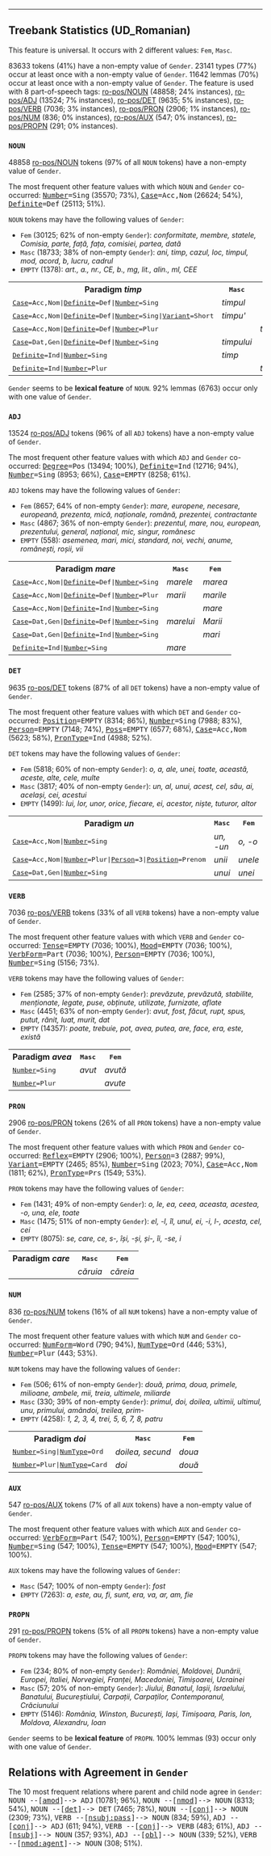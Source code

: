 

--------------------------------------------------------------------------------

## Treebank Statistics (UD_Romanian)

This feature is universal.
It occurs with 2 different values: `Fem`, `Masc`.

83633 tokens (41%) have a non-empty value of `Gender`.
23141 types (77%) occur at least once with a non-empty value of `Gender`.
11642 lemmas (70%) occur at least once with a non-empty value of `Gender`.
The feature is used with 8 part-of-speech tags: [ro-pos/NOUN]() (48858; 24% instances), [ro-pos/ADJ]() (13524; 7% instances), [ro-pos/DET]() (9635; 5% instances), [ro-pos/VERB]() (7036; 3% instances), [ro-pos/PRON]() (2906; 1% instances), [ro-pos/NUM]() (836; 0% instances), [ro-pos/AUX]() (547; 0% instances), [ro-pos/PROPN]() (291; 0% instances).

### `NOUN`

48858 [ro-pos/NOUN]() tokens (97% of all `NOUN` tokens) have a non-empty value of `Gender`.

The most frequent other feature values with which `NOUN` and `Gender` co-occurred: <tt><a href="Number.html">Number</a>=Sing</tt> (35570; 73%), <tt><a href="Case.html">Case</a>=Acc,Nom</tt> (26624; 54%), <tt><a href="Definite.html">Definite</a>=Def</tt> (25113; 51%).

`NOUN` tokens may have the following values of `Gender`:

* `Fem` (30125; 62% of non-empty `Gender`): <em>conformitate, membre, statele, Comisia, parte, față, fața, comisiei, partea, dată</em>
* `Masc` (18733; 38% of non-empty `Gender`): <em>ani, timp, cazul, loc, timpul, mod, acord, b, lucru, cadrul</em>
* `EMPTY` (1378): <em>art., a., nr., CE, b., mg, lit., alin., ml, CEE</em>

<table>
  <tr><th>Paradigm <i>timp</i></th><th><tt>Masc</tt></th><th><tt>Fem</tt></th></tr>
  <tr><td><tt><a href="Case.html">Case</a>=Acc,Nom|<a href="Definite.html">Definite</a>=Def|<a href="Number.html">Number</a>=Sing</tt></td><td><em>timpul</em></td><td></td></tr>
  <tr><td><tt><a href="Case.html">Case</a>=Acc,Nom|<a href="Definite.html">Definite</a>=Def|<a href="Number.html">Number</a>=Sing|<a href="Variant.html">Variant</a>=Short</tt></td><td><em>timpu'</em></td><td></td></tr>
  <tr><td><tt><a href="Case.html">Case</a>=Acc,Nom|<a href="Definite.html">Definite</a>=Def|<a href="Number.html">Number</a>=Plur</tt></td><td></td><td><em>timpurile</em></td></tr>
  <tr><td><tt><a href="Case.html">Case</a>=Dat,Gen|<a href="Definite.html">Definite</a>=Def|<a href="Number.html">Number</a>=Sing</tt></td><td><em>timpului</em></td><td></td></tr>
  <tr><td><tt><a href="Definite.html">Definite</a>=Ind|<a href="Number.html">Number</a>=Sing</tt></td><td><em>timp</em></td><td></td></tr>
  <tr><td><tt><a href="Definite.html">Definite</a>=Ind|<a href="Number.html">Number</a>=Plur</tt></td><td></td><td><em>timpuri</em></td></tr>
</table>

`Gender` seems to be **lexical feature** of `NOUN`. 92% lemmas (6763) occur only with one value of `Gender`.

### `ADJ`

13524 [ro-pos/ADJ]() tokens (96% of all `ADJ` tokens) have a non-empty value of `Gender`.

The most frequent other feature values with which `ADJ` and `Gender` co-occurred: <tt><a href="Degree.html">Degree</a>=Pos</tt> (13494; 100%), <tt><a href="Definite.html">Definite</a>=Ind</tt> (12716; 94%), <tt><a href="Number.html">Number</a>=Sing</tt> (8953; 66%), <tt><a href="Case.html">Case</a>=EMPTY</tt> (8258; 61%).

`ADJ` tokens may have the following values of `Gender`:

* `Fem` (8657; 64% of non-empty `Gender`): <em>mare, europene, necesare, europeană, prezenta, mică, naționale, română, prezentei, contractante</em>
* `Masc` (4867; 36% of non-empty `Gender`): <em>prezentul, mare, nou, european, prezentului, general, național, mic, singur, românesc</em>
* `EMPTY` (558): <em>asemenea, mari, mici, standard, noi, vechi, anume, românești, roșii, vii</em>

<table>
  <tr><th>Paradigm <i>mare</i></th><th><tt>Masc</tt></th><th><tt>Fem</tt></th></tr>
  <tr><td><tt><a href="Case.html">Case</a>=Acc,Nom|<a href="Definite.html">Definite</a>=Def|<a href="Number.html">Number</a>=Sing</tt></td><td><em>marele</em></td><td><em>marea</em></td></tr>
  <tr><td><tt><a href="Case.html">Case</a>=Acc,Nom|<a href="Definite.html">Definite</a>=Def|<a href="Number.html">Number</a>=Plur</tt></td><td><em>marii</em></td><td><em>marile</em></td></tr>
  <tr><td><tt><a href="Case.html">Case</a>=Acc,Nom|<a href="Definite.html">Definite</a>=Ind|<a href="Number.html">Number</a>=Sing</tt></td><td></td><td><em>mare</em></td></tr>
  <tr><td><tt><a href="Case.html">Case</a>=Dat,Gen|<a href="Definite.html">Definite</a>=Def|<a href="Number.html">Number</a>=Sing</tt></td><td><em>marelui</em></td><td><em>Marii</em></td></tr>
  <tr><td><tt><a href="Case.html">Case</a>=Dat,Gen|<a href="Definite.html">Definite</a>=Ind|<a href="Number.html">Number</a>=Sing</tt></td><td></td><td><em>mari</em></td></tr>
  <tr><td><tt><a href="Definite.html">Definite</a>=Ind|<a href="Number.html">Number</a>=Sing</tt></td><td><em>mare</em></td><td></td></tr>
</table>

### `DET`

9635 [ro-pos/DET]() tokens (87% of all `DET` tokens) have a non-empty value of `Gender`.

The most frequent other feature values with which `DET` and `Gender` co-occurred: <tt><a href="Position.html">Position</a>=EMPTY</tt> (8314; 86%), <tt><a href="Number.html">Number</a>=Sing</tt> (7988; 83%), <tt><a href="Person.html">Person</a>=EMPTY</tt> (7148; 74%), <tt><a href="Poss.html">Poss</a>=EMPTY</tt> (6577; 68%), <tt><a href="Case.html">Case</a>=Acc,Nom</tt> (5623; 58%), <tt><a href="PronType.html">PronType</a>=Ind</tt> (4988; 52%).

`DET` tokens may have the following values of `Gender`:

* `Fem` (5818; 60% of non-empty `Gender`): <em>o, a, ale, unei, toate, această, aceste, alte, cele, multe</em>
* `Masc` (3817; 40% of non-empty `Gender`): <em>un, al, unui, acest, cel, său, ai, același, cei, acestui</em>
* `EMPTY` (1499): <em>lui, lor, unor, orice, fiecare, ei, acestor, niște, tuturor, altor</em>

<table>
  <tr><th>Paradigm <i>un</i></th><th><tt>Masc</tt></th><th><tt>Fem</tt></th></tr>
  <tr><td><tt><a href="Case.html">Case</a>=Acc,Nom|<a href="Number.html">Number</a>=Sing</tt></td><td><em>un, -un</em></td><td><em>o, -o</em></td></tr>
  <tr><td><tt><a href="Case.html">Case</a>=Acc,Nom|<a href="Number.html">Number</a>=Plur|<a href="Person.html">Person</a>=3|<a href="Position.html">Position</a>=Prenom</tt></td><td><em>unii</em></td><td><em>unele</em></td></tr>
  <tr><td><tt><a href="Case.html">Case</a>=Dat,Gen|<a href="Number.html">Number</a>=Sing</tt></td><td><em>unui</em></td><td><em>unei</em></td></tr>
</table>

### `VERB`

7036 [ro-pos/VERB]() tokens (33% of all `VERB` tokens) have a non-empty value of `Gender`.

The most frequent other feature values with which `VERB` and `Gender` co-occurred: <tt><a href="Tense.html">Tense</a>=EMPTY</tt> (7036; 100%), <tt><a href="Mood.html">Mood</a>=EMPTY</tt> (7036; 100%), <tt><a href="VerbForm.html">VerbForm</a>=Part</tt> (7036; 100%), <tt><a href="Person.html">Person</a>=EMPTY</tt> (7036; 100%), <tt><a href="Number.html">Number</a>=Sing</tt> (5156; 73%).

`VERB` tokens may have the following values of `Gender`:

* `Fem` (2585; 37% of non-empty `Gender`): <em>prevăzute, prevăzută, stabilite, menționate, legate, puse, obținute, utilizate, furnizate, aflate</em>
* `Masc` (4451; 63% of non-empty `Gender`): <em>avut, fost, făcut, rupt, spus, putut, rănit, luat, murit, dat</em>
* `EMPTY` (14357): <em>poate, trebuie, pot, avea, putea, are, face, era, este, există</em>

<table>
  <tr><th>Paradigm <i>avea</i></th><th><tt>Masc</tt></th><th><tt>Fem</tt></th></tr>
  <tr><td><tt><a href="Number.html">Number</a>=Sing</tt></td><td><em>avut</em></td><td><em>avută</em></td></tr>
  <tr><td><tt><a href="Number.html">Number</a>=Plur</tt></td><td></td><td><em>avute</em></td></tr>
</table>

### `PRON`

2906 [ro-pos/PRON]() tokens (26% of all `PRON` tokens) have a non-empty value of `Gender`.

The most frequent other feature values with which `PRON` and `Gender` co-occurred: <tt><a href="Reflex.html">Reflex</a>=EMPTY</tt> (2906; 100%), <tt><a href="Person.html">Person</a>=3</tt> (2887; 99%), <tt><a href="Variant.html">Variant</a>=EMPTY</tt> (2465; 85%), <tt><a href="Number.html">Number</a>=Sing</tt> (2023; 70%), <tt><a href="Case.html">Case</a>=Acc,Nom</tt> (1811; 62%), <tt><a href="PronType.html">PronType</a>=Prs</tt> (1549; 53%).

`PRON` tokens may have the following values of `Gender`:

* `Fem` (1431; 49% of non-empty `Gender`): <em>o, le, ea, ceea, aceasta, acestea, -o, una, ele, toate</em>
* `Masc` (1475; 51% of non-empty `Gender`): <em>el, -l, îl, unul, ei, -i, l-, acesta, cel, cei</em>
* `EMPTY` (8075): <em>se, care, ce, s-, își, -și, și-, îi, -se, i</em>

<table>
  <tr><th>Paradigm <i>care</i></th><th><tt>Masc</tt></th><th><tt>Fem</tt></th></tr>
  <tr><td><tt></tt></td><td><em>căruia</em></td><td><em>căreia</em></td></tr>
</table>

### `NUM`

836 [ro-pos/NUM]() tokens (16% of all `NUM` tokens) have a non-empty value of `Gender`.

The most frequent other feature values with which `NUM` and `Gender` co-occurred: <tt><a href="NumForm.html">NumForm</a>=Word</tt> (790; 94%), <tt><a href="NumType.html">NumType</a>=Ord</tt> (446; 53%), <tt><a href="Number.html">Number</a>=Plur</tt> (443; 53%).

`NUM` tokens may have the following values of `Gender`:

* `Fem` (506; 61% of non-empty `Gender`): <em>două, prima, doua, primele, milioane, ambele, mii, treia, ultimele, miliarde</em>
* `Masc` (330; 39% of non-empty `Gender`): <em>primul, doi, doilea, ultimii, ultimul, unu, primului, amândoi, treilea, prim-</em>
* `EMPTY` (4258): <em>1, 2, 3, 4, trei, 5, 6, 7, 8, patru</em>

<table>
  <tr><th>Paradigm <i>doi</i></th><th><tt>Masc</tt></th><th><tt>Fem</tt></th></tr>
  <tr><td><tt><a href="Number.html">Number</a>=Sing|<a href="NumType.html">NumType</a>=Ord</tt></td><td><em>doilea, secund</em></td><td><em>doua</em></td></tr>
  <tr><td><tt><a href="Number.html">Number</a>=Plur|<a href="NumType.html">NumType</a>=Card</tt></td><td><em>doi</em></td><td><em>două</em></td></tr>
</table>

### `AUX`

547 [ro-pos/AUX]() tokens (7% of all `AUX` tokens) have a non-empty value of `Gender`.

The most frequent other feature values with which `AUX` and `Gender` co-occurred: <tt><a href="VerbForm.html">VerbForm</a>=Part</tt> (547; 100%), <tt><a href="Person.html">Person</a>=EMPTY</tt> (547; 100%), <tt><a href="Number.html">Number</a>=Sing</tt> (547; 100%), <tt><a href="Tense.html">Tense</a>=EMPTY</tt> (547; 100%), <tt><a href="Mood.html">Mood</a>=EMPTY</tt> (547; 100%).

`AUX` tokens may have the following values of `Gender`:

* `Masc` (547; 100% of non-empty `Gender`): <em>fost</em>
* `EMPTY` (7263): <em>a, este, au, fi, sunt, era, va, ar, am, fie</em>

### `PROPN`

291 [ro-pos/PROPN]() tokens (5% of all `PROPN` tokens) have a non-empty value of `Gender`.

`PROPN` tokens may have the following values of `Gender`:

* `Fem` (234; 80% of non-empty `Gender`): <em>României, Moldovei, Dunării, Europei, Italiei, Norvegiei, Franței, Macedoniei, Timișoarei, Ucrainei</em>
* `Masc` (57; 20% of non-empty `Gender`): <em>Jiului, Banatul, Iașii, Israelului, Banatului, Bucureștiului, Carpații, Carpaților, Contemporanul, Crăciunului</em>
* `EMPTY` (5146): <em>România, Winston, București, Iași, Timișoara, Paris, Ion, Moldova, Alexandru, Ioan</em>

`Gender` seems to be **lexical feature** of `PROPN`. 100% lemmas (93) occur only with one value of `Gender`.

## Relations with Agreement in `Gender`

The 10 most frequent relations where parent and child node agree in `Gender`:
<tt>NOUN --[<a href="../dep/amod.html">amod</a>]--> ADJ</tt> (10781; 96%),
<tt>NOUN --[<a href="../dep/nmod.html">nmod</a>]--> NOUN</tt> (8313; 54%),
<tt>NOUN --[<a href="../dep/det.html">det</a>]--> DET</tt> (7465; 78%),
<tt>NOUN --[<a href="../dep/conj.html">conj</a>]--> NOUN</tt> (2309; 73%),
<tt>VERB --[<a href="../dep/nsubj:pass.html">nsubj:pass</a>]--> NOUN</tt> (834; 59%),
<tt>ADJ --[<a href="../dep/conj.html">conj</a>]--> ADJ</tt> (611; 94%),
<tt>VERB --[<a href="../dep/conj.html">conj</a>]--> VERB</tt> (483; 61%),
<tt>ADJ --[<a href="../dep/nsubj.html">nsubj</a>]--> NOUN</tt> (357; 93%),
<tt>ADJ --[<a href="../dep/obl.html">obl</a>]--> NOUN</tt> (339; 52%),
<tt>VERB --[<a href="../dep/nmod:agent.html">nmod:agent</a>]--> NOUN</tt> (308; 51%).

